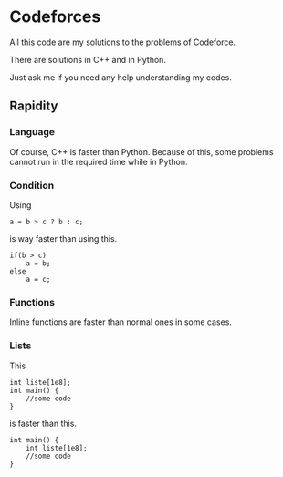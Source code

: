 # Codeforces

All this code are my solutions to the problems of Codeforce.

There are solutions in C++ and in Python.

Just ask me if you need any help understanding my codes.

## Rapidity

### Language
Of course, C++ is faster than Python.
Because of this, some problems cannot run in the required time while in Python.

### Condition
Using

    a = b > c ? b : c;

is way faster than using this.

    if(b > c)
        a = b;
    else
        a = c;

### Functions
Inline functions are faster than normal ones in some cases.

### Lists
This

    int liste[1e8];
    int main() {
        //some code
    }

is faster than this.

    int main() {
        int liste[1e8];
        //some code
    }
